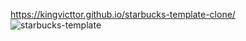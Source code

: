 https://kingvicttor.github.io/starbucks-template-clone/
![starbucks-template](https://github.com/KINGvicttor/starbucks-template-clone/assets/75030547/ee63967d-fbd4-48ef-9bcc-c5b5a30c467f)
